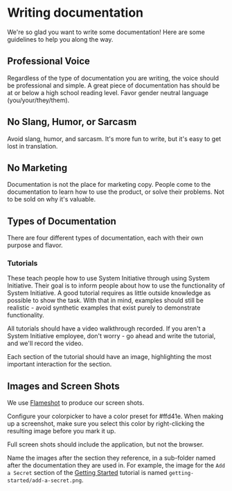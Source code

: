 # Writing documentation

We're so glad you want to write some documentation! Here are some guidelines to help you along the way.

## Professional Voice

Regardless of the type of documentation you are writing, the voice should be professional and simple. A great piece of documentation has should be at or below a high school reading level. Favor gender neutral language (you/your/they/them).

## No Slang, Humor, or Sarcasm

Avoid slang, humor, and sarcasm. It's more fun to write, but it's easy to get lost in translation.

## No Marketing

Documentation is not the place for marketing copy. People come to the documentation to learn how to use the product, or solve their problems. Not to be sold on why it's valuable.

## Types of Documentation

There are four different types of documentation, each with their own purpose and flavor.

### Tutorials

These teach people how to use System Initiative through using System Initiative. Their goal is to inform people about how to use the functionality of System Initiative. A good tutorial requires as little outside knowledge as possible to show the task. With that in mind, examples should still be realistic - avoid synthetic examples that exist purely to demonstrate functionality.

All tutorials should have a video walkthrough recorded. If you aren't a System Initiative employee, don't worry - go ahead and write the tutorial, and we'll record the video.

Each section of the tutorial should have an image, highlighting the most important interaction for the section.

## Images and Screen Shots

We use [Flameshot](https://flameshot.org/) to produce our screen shots.

Configure your colorpicker to have a color preset for #ffd41e. When making up a screenshot, make sure you select this color by right-clicking the resulting image before you mark it up.

Full screen shots should include the application, but not the browser.

Name the images after the section they reference, in a sub-folder named after the documentation they are used in. For example, the image for the `Add a Secret` section of the [Getting Started](./tutorials/getting-started) tutorial is named `getting-started/add-a-secret.png`.
